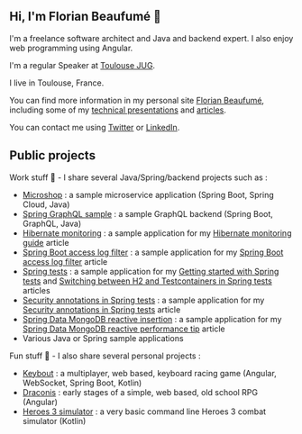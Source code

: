 ## Hi, I'm Florian Beaufumé 👋

I'm a freelance software architect and Java and backend expert. I also enjoy web programming using Angular.

I'm a regular Speaker at [Toulouse JUG](https://www.meetup.com/fr-FR/toulouse-java-user-group/).

I live in Toulouse, France.

You can find more information in my personal site [Florian Beaufumé](https://www.adeliosys.fr/), including some of my
[technical presentations](https://www.adeliosys.fr/presentations/) and [articles](https://www.adeliosys.fr/articles/).

You can contact me using [Twitter](https://twitter.com/fbeaufume) or [LinkedIn](https://www.linkedin.com/in/fbeaufume/).

## Public projects

Work stuff 💼 - I share several Java/Spring/backend projects such as :

- [Microshop](https://github.com/fbeaufume/microshop) :
  a sample microservice application (Spring Boot, Spring Cloud, Java)
- [Spring GraphQL sample](https://github.com/fbeaufume/spring-graphql-sample) :
  a sample GraphQL backend (Spring Boot, GraphQL, Java)
- [Hibernate monitoring](https://github.com/fbeaufume/hibernate-monitoring) :
  a sample application for my [Hibernate monitoring guide](https://www.adeliosys.fr/articles/hibernate-monitoring/)
  article
- [Spring Boot access log filter](https://github.com/fbeaufume/access-log-filter) :
  a sample application for my [Spring Boot access log filter](https://www.adeliosys.fr/articles/access-log-filter/)
  article
- [Spring tests](https://github.com/fbeaufume/spring-tests) :
  a sample application for my [Getting started with Spring tests](https://www.adeliosys.fr/articles/spring-tests/) and
  [Switching between H2 and Testcontainers in Spring tests](https://www.adeliosys.fr/articles/spring-tests-database/)
  articles
- [Security annotations in Spring tests](https://github.com/fbeaufume/spring-tests-security-annotations) :
  a sample application for my
  [Security annotations in Spring tests](https://www.adeliosys.fr/articles/spring-tests-security-annotations/)
  article
- [Spring Data MongoDB reactive insertion](https://github.com/fbeaufume/spring-data-mongodb-reactive-insertion) :
  a sample application for my
  [Spring Data MongoDB reactive performance tip](https://www.adeliosys.fr/articles/spring-data-mongo-reactive-performance-tip/)
  article
- Various Java or Spring sample applications

Fun stuff 🚀 - I also share several personal projects :

- [Keybout](https://github.com/fbeaufume/keybout) :
  a multiplayer, web based, keyboard racing game (Angular, WebSocket, Spring Boot, Kotlin)
- [Draconis](https://github.com/fbeaufume/draconis) :
  early stages of a simple, web based, old school RPG (Angular)
- [Heroes 3 simulator](https://github.com/fbeaufume/heroes3-simulator) :
  a very basic command line Heroes 3 combat simulator (Kotlin)
